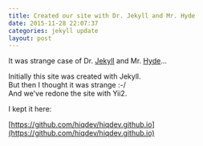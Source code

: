 ```yaml
---
title: Created our site with Dr. Jekyll and Mr. Hyde
date: 2015-11-28 22:07:37
categories: jekyll update
layout: post
---
```


It was strange case of Dr. [Jekyll] and Mr. [Hyde]...

Initially this site was created with Jekyll.<br>
But then I thought it was strange :-/<br>
And we've redone the site with Yii2.

I kept it here:

[https://github.com/hiqdev/hiqdev.github.io](https://github.com/hiqdev/hiqdev.github.io)

[Jekyll]:   https://jekyllrb.com
[Hyde]:     https://github.com/poole/hyde
